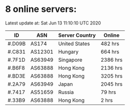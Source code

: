 # 8 online servers:

Latest update at: Sat Jun 13 11:10:10 UTC 2020

| ID | ASN | Server Country | Online |
| -- | --- | -------------- | ------ |
| #.D09B | AS174 | United States | 482 hrs |
| #.C831 | AS12301 | Hungary | 664 hrs |
| #.7F1D | AS63949 | Singapore | 2386 hrs |
| #.B6F8 | AS63888 | Hong Kong | 2136 hrs |
| #.BD3E | AS63888 | Hong Kong | 3205 hrs |
| #.2A79 | AS63949 | Japan | 2045 hrs |
| #.7417 | AS51659 | Russia | 79 hrs |
| #.33B9 | AS63888 | Hong Kong | 2 hrs |


